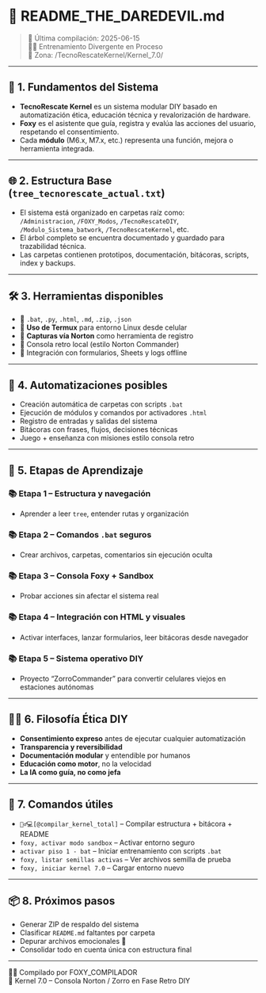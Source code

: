 # 🦊 README_THE_DAREDEVIL.md

> 📅 Última compilación: 2025-06-15  
> 🧙‍♂️ Entrenamiento Divergente en Proceso  
> 📁 Zona: /TecnoRescateKernel/Kernel_7.0/

---

## 🧱 1. Fundamentos del Sistema

- **TecnoRescate Kernel** es un sistema modular DIY basado en automatización ética, educación técnica y revalorización de hardware.  
- **Foxy** es el asistente que guía, registra y evalúa las acciones del usuario, respetando el consentimiento.  
- Cada **módulo** (M6.x, M7.x, etc.) representa una función, mejora o herramienta integrada.

---

## 🌐 2. Estructura Base (`tree_tecnorescate_actual.txt`)

- El sistema está organizado en carpetas raíz como:  
  `/Administracion`, `/FOXY_Modos`, `/TecnoRescateDIY`, `/Modulo_Sistema_batwork`, `/TecnoRescateKernel`, etc.
- El árbol completo se encuentra documentado y guardado para trazabilidad técnica.  
- Las carpetas contienen prototipos, documentación, bitácoras, scripts, index y backups.

---

## 🛠️ 3. Herramientas disponibles

- 🔧 `.bat`, `.py`, `.html`, `.md`, `.zip`, `.json`
- 📱 **Uso de Termux** para entorno Linux desde celular
- 📸 **Capturas vía Norton** como herramienta de registro
- 💾 Consola retro local (estilo Norton Commander)
- 🔌 Integración con formularios, Sheets y logs offline

---

## 🚀 4. Automatizaciones posibles

- Creación automática de carpetas con scripts `.bat`
- Ejecución de módulos y comandos por activadores `.html`
- Registro de entradas y salidas del sistema
- Bitácoras con frases, flujos, decisiones técnicas
- Juego + enseñanza con misiones estilo consola retro

---

## 🧭 5. Etapas de Aprendizaje

### 📚 Etapa 1 – Estructura y navegación
- Aprender a leer `tree`, entender rutas y organización

### 📚 Etapa 2 – Comandos `.bat` seguros
- Crear archivos, carpetas, comentarios sin ejecución oculta

### 📚 Etapa 3 – Consola Foxy + Sandbox
- Probar acciones sin afectar el sistema real

### 📚 Etapa 4 – Integración con HTML y visuales
- Activar interfaces, lanzar formularios, leer bitácoras desde navegador

### 📚 Etapa 5 – Sistema operativo DIY
- Proyecto “ZorroCommander” para convertir celulares viejos en estaciones autónomas

---

## 🧙‍♂️ 6. Filosofía Ética DIY

- **Consentimiento expreso** antes de ejecutar cualquier automatización
- **Transparencia y reversibilidad**
- **Documentación modular** y entendible por humanos
- **Educación como motor**, no la velocidad
- **La IA como guía, no como jefa**

---

## 📌 7. Comandos útiles

- `🧙‍♂️💻[@compilar_kernel_total]` – Compilar estructura + bitácora + README
- `foxy, activar modo sandbox` – Activar entorno seguro
- `activar piso 1 - bat` – Iniciar entrenamiento con scripts `.bat`
- `foxy, listar semillas activas` – Ver archivos semilla de prueba
- `foxy, iniciar kernel 7.0` – Cargar entorno nuevo

---

## 📦 8. Próximos pasos

- Generar ZIP de respaldo del sistema
- Clasificar `README.md` faltantes por carpeta
- Depurar archivos emocionales 🤭
- Consolidar todo en cuenta única con estructura final

---

🧙‍♂️ Compilado por FOXY_COMPILADOR  
📍 Kernel 7.0 – Consola Norton / Zorro en Fase Retro DIY

